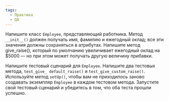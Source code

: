 ```yaml
---
tags:
  - Практика
  - QA
---
```

Напишите класс `Employee`, представляющий работника. Метод `__init__()` должен получать имя, фамилию и ежегодный оклад; все эти значения должны сохраняться в атрибутах. Напишите метод give_raise(), который по умолчанию увеличивает ежегодный оклад на $5000 — но при этом может получать другую величину прибавки.

Напишите тестовый сценарий для `Employee`. Напишите два тестовых метода, `test_give_ default_raise()` и `test_give_custom_raise()`. Используйте метод `setUp()`, чтобы вам не приходилось заново создавать экземпляр `Employee` в каждом тестовом метода. Запустите свой тестовый сценарий и убедитесь в том, что оба теста прошли успешно.